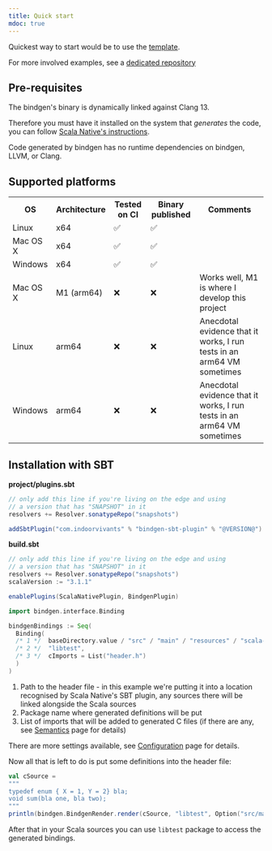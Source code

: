 ```yaml
---
title: Quick start
mdoc: true
---
```


Quickest way to start would be to use the [template](https://github.com/keynmol/sn-bindgen-template/).

For more involved examples, see a [dedicated repository](https://github.com/keynmol/sn-bindgen-examples/)

## Pre-requisites

The bindgen's binary is dynamically linked against Clang 13.

Therefore you must have it installed on the system that _generates_ the code, you can follow [Scala Native's instructions](https://scala-native.readthedocs.io/en/latest/user/setup.html#installing-clang-and-runtime-dependencies).

Code generated by bindgen has no runtime dependencies on bindgen, LLVM, or Clang.

## Supported platforms

<table class = 'compatibility'>
<tr><th>OS</th><th>Architecture</th><th>Tested on CI</th><th>Binary published</th><th>Comments</th></tr>
<tr>
<td>Linux</td>
<td>x64</td>
<td>✅</td>
<td>✅</td>
</tr>
<tr>
<td>Mac OS X</td>
<td>x64</td>
<td>✅</td>
<td>✅</td>
</tr>
<tr>
<td>Windows</td>
<td>x64</td>
<td>✅</td>
<td>✅</td>
</tr>
<tr>
<td>Mac OS X</td>
<td>M1 (arm64)</td>
<td>❌</td>
<td>❌</td>
<td>Works well, M1 is where I develop this project</td>
</tr>
<tr>
<td>Linux</td>
<td>arm64</td>
<td>❌</td>
<td>❌</td>
<td>Anecdotal evidence that it works, I run tests in an arm64 VM sometimes</td>
</tr>
<tr>
<td>Windows</td>
<td>arm64</td>
<td>❌</td>
<td>❌</td>
<td>Anecdotal evidence that it works, I run tests in an arm64 VM sometimes</td>
</tr>
</table>


## Installation with SBT

**project/plugins.sbt**
```scala
// only add this line if you're living on the edge and using 
// a version that has "SNAPSHOT" in it
resolvers += Resolver.sonatypeRepo("snapshots")

addSbtPlugin("com.indoorvivants" % "bindgen-sbt-plugin" % "@VERSION@")
```

**build.sbt**

```scala
// only add this line if you're living on the edge and using 
// a version that has "SNAPSHOT" in it
resolvers += Resolver.sonatypeRepo("snapshots")
scalaVersion := "3.1.1"

enablePlugins(ScalaNativePlugin, BindgenPlugin)

import bindgen.interface.Binding

bindgenBindings := Seq(
  Binding(
  /* 1 */  baseDirectory.value / "src" / "main" / "resources" / "scala-native" / "header.h",
  /* 2 */  "libtest",
  /* 3 */  cImports = List("header.h")
  )
)
```

1. Path to the header file - in this example we're putting it into a location
   recognised by Scala Native's SBT plugin, any sources there will be linked alongside
   the Scala sources
2. Package name where generated definitions will be put
3. List of imports that will be added to generated C files (if there are any, see [Semantics](/semantics) page for details)

There are more settings available, see [Configuration](/configuration#sbt-plugin) page for details.

Now all that is left to do is put some definitions into the header file:

```scala mdoc:passthrough
val cSource = 
"""
typedef enum { X = 1, Y = 2} bla;
void sum(bla one, bla two);
"""
println(bindgen.BindgenRender.render(cSource, "libtest", Option("src/main/resources/scala-native/header.h")))
```

After that in your Scala sources you can use `libtest` package to access the 
generated bindings.

